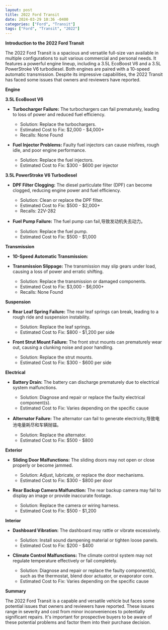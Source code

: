 ```yaml
---
layout: post
title: 2022 Ford Transit
date: 2024-03-29 10:36 -0400
categories: ["Ford", "Transit"]
tags: ["Ford", "Transit", "2022"]
---
```

**Introduction to the 2022 Ford Transit**

The 2022 Ford Transit is a spacious and versatile full-size van available in multiple configurations to suit various commercial and personal needs. It features a powerful engine lineup, including a 3.5L EcoBoost V6 and a 3.5L PowerStroke V6 turbodiesel. Both engines are paired with a 10-speed automatic transmission. Despite its impressive capabilities, the 2022 Transit has faced some issues that owners and reviewers have reported.

**Engine**

**3.5L EcoBoost V6**

* **Turbocharger Failure:** The turbochargers can fail prematurely, leading to loss of power and reduced fuel efficiency.
    * Solution: Replace the turbochargers.
    * Estimated Cost to Fix: $2,000 - $4,000+
    * Recalls: None Found

* **Fuel Injector Problems:** Faulty fuel injectors can cause misfires, rough idle, and poor engine performance.
    * Solution: Replace the fuel injectors.
    * Estimated Cost to Fix: $300 - $600 per injector

**3.5L PowerStroke V6 Turbodiesel**

* **DPF Filter Clogging:** The diesel particulate filter (DPF) can become clogged, reducing engine power and fuel efficiency.
    * Solution: Clean or replace the DPF filter.
    * Estimated Cost to Fix: $500 - $2,000+
    * Recalls: 22V-282

* **Fuel Pump Failure:** The fuel pump can fail,导致发动机失去动力。
    * Solution: Replace the fuel pump.
    * Estimated Cost to Fix: $500 - $1,000

**Transmission**

* **10-Speed Automatic Transmission:**

* **Transmission Slippage:** The transmission may slip gears under load, causing a loss of power and erratic shifting.
    * Solution: Replace the transmission or damaged components.
    * Estimated Cost to Fix: $3,000 - $6,000+
    * Recalls: None Found

**Suspension**

* **Rear Leaf Spring Failure:** The rear leaf springs can break, leading to a rough ride and suspension instability.
    * Solution: Replace the leaf springs.
    * Estimated Cost to Fix: $800 - $1,200 per side

* **Front Strut Mount Failure:** The front strut mounts can prematurely wear out, causing a clunking noise and poor handling.
    * Solution: Replace the strut mounts.
    * Estimated Cost to Fix: $300 - $600 per side

**Electrical**

* **Battery Drain:** The battery can discharge prematurely due to electrical system malfunctions.
    * Solution: Diagnose and repair or replace the faulty electrical component(s).
    * Estimated Cost to Fix: Varies depending on the specific cause

* **Alternator Failure:** The alternator can fail to generate electricity,导致电池电量耗尽和车辆抛锚。
    * Solution: Replace the alternator.
    * Estimated Cost to Fix: $500 - $800

**Exterior**

* **Sliding Door Malfunctions:** The sliding doors may not open or close properly or become jammed.
    * Solution: Adjust, lubricate, or replace the door mechanisms.
    * Estimated Cost to Fix: $300 - $800 per door

* **Rear Backup Camera Malfunction:** The rear backup camera may fail to display an image or provide inaccurate footage.
    * Solution: Replace the camera or wiring harness.
    * Estimated Cost to Fix: $500 - $1,200

**Interior**

* **Dashboard Vibration:** The dashboard may rattle or vibrate excessively.
    * Solution: Install sound dampening material or tighten loose panels.
    * Estimated Cost to Fix: $200 - $400

* **Climate Control Malfunctions:** The climate control system may not regulate temperature effectively or fail completely.
    * Solution: Diagnose and repair or replace the faulty component(s), such as the thermostat, blend door actuator, or evaporator core.
    * Estimated Cost to Fix: Varies depending on the specific cause

**Summary**

The 2022 Ford Transit is a capable and versatile vehicle but faces some potential issues that owners and reviewers have reported. These issues range in severity and cost from minor inconveniences to potentially significant repairs. It's important for prospective buyers to be aware of these potential problems and factor them into their purchase decision.
